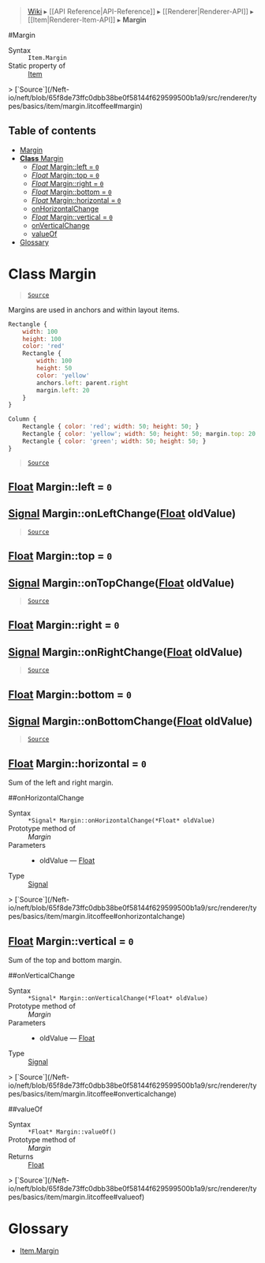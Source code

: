 > [Wiki](Home) ▸ [[API Reference|API-Reference]] ▸ [[Renderer|Renderer-API]] ▸ [[Item|Renderer-Item-API]] ▸ **Margin**

#Margin
<dl><dt>Syntax</dt><dd><code>Item.Margin</code></dd><dt>Static property of</dt><dd><a href="/Neft-io/neft/wiki/Renderer-Item-API.md#class-item">Item</a></dd></dl>
> [`Source`](/Neft-io/neft/blob/65f8de73ffc0dbb38be0f58144f629599500b1a9/src/renderer/types/basics/item/margin.litcoffee#margin)

## Table of contents
* [Margin](#margin)
* [**Class** Margin](#class-margin)
  * [*Float* Margin::left = `0`](#float-marginleft--0)
  * [*Float* Margin::top = `0`](#float-margintop--0)
  * [*Float* Margin::right = `0`](#float-marginright--0)
  * [*Float* Margin::bottom = `0`](#float-marginbottom--0)
  * [*Float* Margin::horizontal = `0`](#float-marginhorizontal--0)
  * [onHorizontalChange](#onhorizontalchange)
  * [*Float* Margin::vertical = `0`](#float-marginvertical--0)
  * [onVerticalChange](#onverticalchange)
  * [valueOf](#valueof)
* [Glossary](#glossary)

# **Class** Margin

> [`Source`](/Neft-io/neft/blob/65f8de73ffc0dbb38be0f58144f629599500b1a9/src/renderer/types/basics/item/margin.litcoffee#class-margin)

Margins are used in anchors and within layout items.

```javascript
Rectangle {
    width: 100
    height: 100
    color: 'red'
    Rectangle {
        width: 100
        height: 50
        color: 'yellow'
        anchors.left: parent.right
        margin.left: 20
    }
}
```

```javascript
Column {
    Rectangle { color: 'red'; width: 50; height: 50; }
    Rectangle { color: 'yellow'; width: 50; height: 50; margin.top: 20; }
    Rectangle { color: 'green'; width: 50; height: 50; }
}
```

> [`Source`](/Neft-io/neft/blob/65f8de73ffc0dbb38be0f58144f629599500b1a9/src/renderer/types/basics/item/margin.litcoffee#class-margin)

## [Float](/Neft-io/neft/wiki/Utils-API.md#isfloat) Margin::left = `0`

## [Signal](/Neft-io/neft/wiki/Signal-API.md#class-signal) Margin::onLeftChange([Float](/Neft-io/neft/wiki/Utils-API.md#isfloat) oldValue)

> [`Source`](/Neft-io/neft/blob/65f8de73ffc0dbb38be0f58144f629599500b1a9/src/renderer/types/basics/item/margin.litcoffee#float-marginleft--0-signal-marginonleftchangefloat-oldvalue)

## [Float](/Neft-io/neft/wiki/Utils-API.md#isfloat) Margin::top = `0`

## [Signal](/Neft-io/neft/wiki/Signal-API.md#class-signal) Margin::onTopChange([Float](/Neft-io/neft/wiki/Utils-API.md#isfloat) oldValue)

> [`Source`](/Neft-io/neft/blob/65f8de73ffc0dbb38be0f58144f629599500b1a9/src/renderer/types/basics/item/margin.litcoffee#float-margintop--0-signal-marginontopchangefloat-oldvalue)

## [Float](/Neft-io/neft/wiki/Utils-API.md#isfloat) Margin::right = `0`

## [Signal](/Neft-io/neft/wiki/Signal-API.md#class-signal) Margin::onRightChange([Float](/Neft-io/neft/wiki/Utils-API.md#isfloat) oldValue)

> [`Source`](/Neft-io/neft/blob/65f8de73ffc0dbb38be0f58144f629599500b1a9/src/renderer/types/basics/item/margin.litcoffee#float-marginright--0-signal-marginonrightchangefloat-oldvalue)

## [Float](/Neft-io/neft/wiki/Utils-API.md#isfloat) Margin::bottom = `0`

## [Signal](/Neft-io/neft/wiki/Signal-API.md#class-signal) Margin::onBottomChange([Float](/Neft-io/neft/wiki/Utils-API.md#isfloat) oldValue)

> [`Source`](/Neft-io/neft/blob/65f8de73ffc0dbb38be0f58144f629599500b1a9/src/renderer/types/basics/item/margin.litcoffee#float-marginbottom--0-signal-marginonbottomchangefloat-oldvalue)

## [Float](/Neft-io/neft/wiki/Utils-API.md#isfloat) Margin::horizontal = `0`

Sum of the left and right margin.

##onHorizontalChange
<dl><dt>Syntax</dt><dd><code>&#x2A;Signal&#x2A; Margin::onHorizontalChange(&#x2A;Float&#x2A; oldValue)</code></dd><dt>Prototype method of</dt><dd><i>Margin</i></dd><dt>Parameters</dt><dd><ul><li>oldValue — <a href="/Neft-io/neft/wiki/Utils-API.md#isfloat">Float</a></li></ul></dd><dt>Type</dt><dd><a href="/Neft-io/neft/wiki/Signal-API.md#class-signal">Signal</a></dd></dl>
> [`Source`](/Neft-io/neft/blob/65f8de73ffc0dbb38be0f58144f629599500b1a9/src/renderer/types/basics/item/margin.litcoffee#onhorizontalchange)

## [Float](/Neft-io/neft/wiki/Utils-API.md#isfloat) Margin::vertical = `0`

Sum of the top and bottom margin.

##onVerticalChange
<dl><dt>Syntax</dt><dd><code>&#x2A;Signal&#x2A; Margin::onVerticalChange(&#x2A;Float&#x2A; oldValue)</code></dd><dt>Prototype method of</dt><dd><i>Margin</i></dd><dt>Parameters</dt><dd><ul><li>oldValue — <a href="/Neft-io/neft/wiki/Utils-API.md#isfloat">Float</a></li></ul></dd><dt>Type</dt><dd><a href="/Neft-io/neft/wiki/Signal-API.md#class-signal">Signal</a></dd></dl>
> [`Source`](/Neft-io/neft/blob/65f8de73ffc0dbb38be0f58144f629599500b1a9/src/renderer/types/basics/item/margin.litcoffee#onverticalchange)

##valueOf
<dl><dt>Syntax</dt><dd><code>&#x2A;Float&#x2A; Margin::valueOf()</code></dd><dt>Prototype method of</dt><dd><i>Margin</i></dd><dt>Returns</dt><dd><a href="/Neft-io/neft/wiki/Utils-API.md#isfloat">Float</a></dd></dl>
> [`Source`](/Neft-io/neft/blob/65f8de73ffc0dbb38be0f58144f629599500b1a9/src/renderer/types/basics/item/margin.litcoffee#valueof)

# Glossary

- [Item.Margin](#class-margin)

